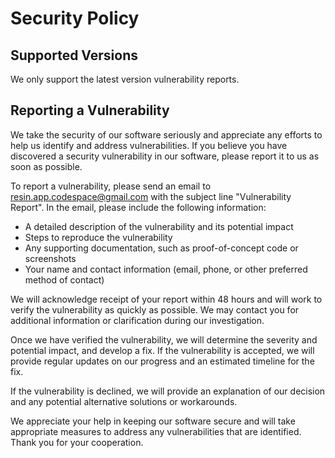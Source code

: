 # Security Policy

## Supported Versions

We only support the latest version vulnerability reports.

## Reporting a Vulnerability

We take the security of our software seriously and appreciate any efforts to help us identify and address vulnerabilities. If you believe you have discovered a security vulnerability in our software, please report it to us as soon as possible.

To report a vulnerability, please send an email to [resin.app.codespace@gmail.com](mailto:resin.app.codespace@gmail.com) with the subject line "Vulnerability Report". In the email, please include the following information:

- A detailed description of the vulnerability and its potential impact
- Steps to reproduce the vulnerability
- Any supporting documentation, such as proof-of-concept code or screenshots
- Your name and contact information (email, phone, or other preferred method of contact)

We will acknowledge receipt of your report within 48 hours and will work to verify the vulnerability as quickly as possible. We may contact you for additional information or clarification during our investigation. 

Once we have verified the vulnerability, we will determine the severity and potential impact, and develop a fix. If the vulnerability is accepted, we will provide regular updates on our progress and an estimated timeline for the fix. 

If the vulnerability is declined, we will provide an explanation of our decision and any potential alternative solutions or workarounds.

We appreciate your help in keeping our software secure and will take appropriate measures to address any vulnerabilities that are identified. Thank you for your cooperation.
